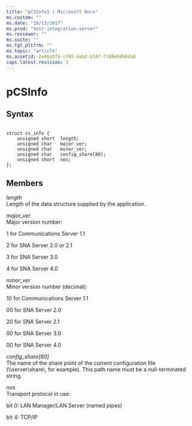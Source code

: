 ```yaml
---
title: "pCSInfo1 | Microsoft Docs"
ms.custom: ""
ms.date: "10/13/2017"
ms.prod: "host-integration-server"
ms.reviewer: ""
ms.suite: ""
ms.tgt_pltfrm: ""
ms.topic: "article"
ms.assetid: 2e66a5f4-cf65-4abd-b34f-f108e68b04a8
caps.latest.revision: 3
---
```

# pCSInfo
## Syntax  
  
```  
  
struct cs_info {  
    unsigned short  length;  
    unsigned char   major_ver;  
    unsigned char   minor_ver;  
    unsigned char   config_share[80];  
    unsigned short  nos;  
};  
```  
  
## Members  
 *length*  
 Length of the data structure supplied by the application.  
  
 *major_ver*  
 Major version number:  
  
 1 for Communications Server 1.1  
  
 2 for SNA Server 2.0 or 2.1  
  
 3 for SNA Server 3.0  
  
 4 for SNA Server 4.0  
  
 *minor_ver*  
 Minor version number (decimal):  
  
 10 for Communications Server 1.1  
  
 00 for SNA Server 2.0  
  
 20 for SNA Server 2.1  
  
 00 for SNA Server 3.0  
  
 00 for SNA Server 4.0  
  
 *config_share[80]*  
 The name of the share point of the current configuration file (\\\server\share\\, for example). This path name must be a null-terminated string.  
  
 *nos*  
 Transport protocol in use:  
  
 bit 0: LAN Manager/LAN Server (named pipes)  
  
 bit 4: TCP/IP